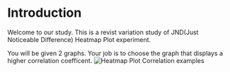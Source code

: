 # Introduction

Welcome to our study. This is a revist variation study of JND(Just Noticeable Difference) Heatmap Plot experiment.

You will be given 2 graphs. Your job is to choose the graph that displays a higher correlation coefficent.
![Heatmap Plot Correlation examples](./assets/heatmap.png)